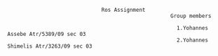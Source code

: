                                   Ros Assignment 
                                                        Group members 

                                                          1.Yohannes Assebe Atr/5389/09 sec 03
                                                          2.Yohannes Shimelis Atr/3263/09 sec 03

